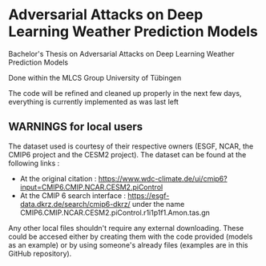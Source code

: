 # Adversarial Attacks on Deep Learning Weather Prediction Models

Bachelor's Thesis on Adversarial Attacks on Deep Learning Weather Prediction Models

Done within the MLCS Group
University of Tübingen

The code will be refined and cleaned up properly in the next few days, everything is currently implemented as was last left


WARNINGS for local users
------------------------
The dataset used is courtesy of their respective owners (ESGF, NCAR, the CMIP6 project and the CESM2 project).
The dataset can be found at the following links :
- At the original citation : https://www.wdc-climate.de/ui/cmip6?input=CMIP6.CMIP.NCAR.CESM2.piControl
- At the CMIP 6 search interface : https://esgf-data.dkrz.de/search/cmip6-dkrz/ under the name CMIP6.CMIP.NCAR.CESM2.piControl.r1i1p1f1.Amon.tas.gn

Any other local files shouldn't require any external downloading. These could be accesed either by creating them with the code provided (models as an example) or by using someone's already files (examples are in this GitHub repository).
